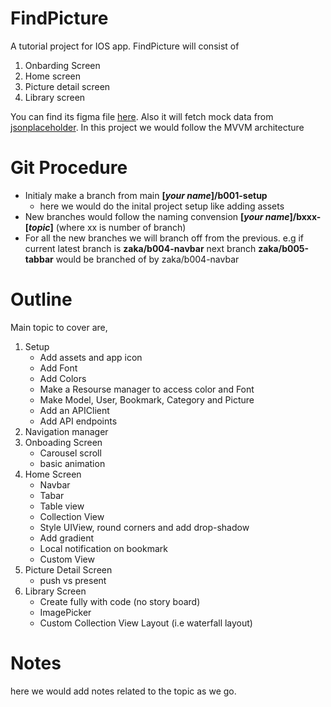 # FindPicture
A tutorial project for IOS app. FindPicture will consist of
1. Onbarding Screen
2. Home screen
3. Picture detail screen
4. Library screen

You can find its figma file [here](https://www.figma.com/file/brqjc5FTQ8fApBofvsxRUB/Mobile-Apps?node-id=358%3A90).
Also it will fetch mock data from [jsonplaceholder](https://jsonplaceholder.typicode.com/).
In this project we would follow the MVVM architecture

# Git Procedure
- Initialy make a branch from main **[_your name_]/b001-setup**
  - here we would do the inital project setup like adding assets
- New branches would follow the naming convension **[_your name_]/bxxx-[_topic_]** (where xx is number of branch)
- For all the new branches we will branch off from the previous. e.g if current latest branch is **zaka/b004-navbar** next branch **zaka/b005-tabbar** would be branched of by zaka/b004-navbar

# Outline
Main topic to cover are,
1. Setup
    - Add assets and app icon
    - Add Font
    - Add Colors
    - Make a Resourse manager to access color and Font
    - Make Model, User, Bookmark, Category and Picture
    - Add an APIClient
    - Add API endpoints
2. Navigation manager
2. Onboading Screen
    - Carousel scroll
    - basic animation
3. Home Screen
    - Navbar
    - Tabar
    - Table view
    - Collection View
    - Style UIView, round corners and add drop-shadow
    - Add gradient
    - Local notification on bookmark
    - Custom View
 4. Picture Detail Screen
    - push vs present
 5. Library Screen
    - Create fully with code (no story board)
    - ImagePicker
    - Custom Collection View Layout (i.e waterfall layout)
    
# Notes
here we would add notes related to the topic as we go.
